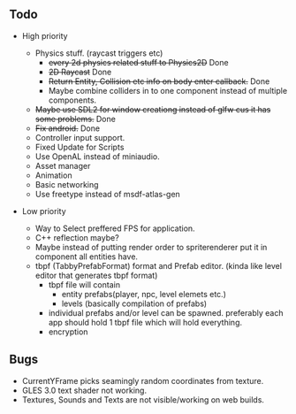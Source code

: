 Todo
---- 
- High priority
    - Physics stuff. (raycast triggers etc) 
        - <s>every 2d physics related stuff to Physics2D</s> Done
        - <s>2D Raycast</s> Done
        - <s>Return Entity, Collision etc info on body enter callback.</s> Done
        - Maybe combine colliders in to one component instead of multiple components.
    - <s>Maybe use SDL2 for window creationg instead of glfw cus it has some problems.</s> Done
    - <s>Fix android.</s> Done
    - Controller input support.
    - Fixed Update for Scripts
    - Use OpenAL instead of miniaudio.
    - Asset manager
    - Animation
    - Basic networking
    - Use freetype instead of msdf-atlas-gen
 
- Low priority
    - Way to Select preffered FPS for application.
    - C++ reflection maybe?
    - Maybe instead of putting render order to spriterenderer put it in component all entities have.
    - tbpf (TabbyPrefabFormat) format and Prefab editor. (kinda like level editor that generates tbpf format) 
        - tbpf file will contain
            - entity prefabs(player, npc, level elemets etc.)
            - levels (basically compilation of prefabs)
        - individual prefabs and/or level can be spawned. preferably each app should hold 1 tbpf file which will hold everything.
        - encryption

Bugs
----
- CurrentYFrame picks seamingly random coordinates from texture.
- GLES 3.0 text shader not working.
- Textures, Sounds and Texts are not visible/working on web builds.
